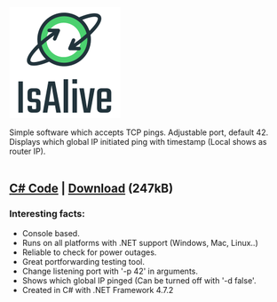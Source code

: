 ![IsAlive Logo](./IsAlive.png)

Simple software which accepts TCP pings. Adjustable port, default 42.<br> 
Displays which global IP initiated ping with timestamp (Local shows as router IP).<br>
<br>
## [C# Code](./Main.cpp) | [Download](https://raw.githubusercontent.com/Frekvens1/Published-Code/master/IsAlive/IsAlive.exe) (247kB)

### Interesting facts:
* Console based.
* Runs on all platforms with .NET support (Windows, Mac, Linux..)
* Reliable to check for power outages.
* Great portforwarding testing tool.
* Change listening port with '-p 42' in arguments.
* Shows which global IP pinged (Can be turned off with '-d false'.
* Created in C# with .NET Framework 4.7.2
